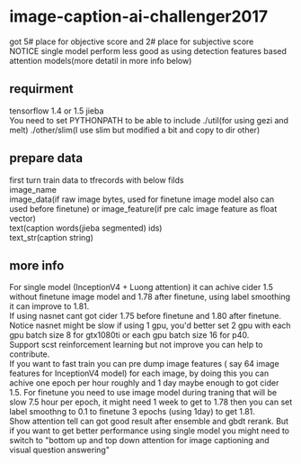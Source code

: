 # image-caption-ai-challenger2017   
got 5# place for objective score and 2# place for subjective score  
NOTICE single model perform less good as using detection features based attention models(more detatil in more info below)  

## requirment 
tensorflow 1.4 or 1.5
jieba   
You need to set PYTHONPATH to be able to include ./util(for using gezi and melt) ./other/slim(I use slim but modified a bit and copy to dir other)    

## prepare data    
first turn train data to tfrecords with below filds  
image_name   
image_data(if raw image bytes, used for finetune image model also can used before finetune) or image_feature(if pre calc image feature as float vector)  
text(caption words(jieba segmented) ids)  
text_str(caption string)  

## more info
For single model (InceptionV4 + Luong attention) it can achive cider 1.5 without finetune image model and 1.78 after finetune, using label smoothing it can improve to 1.81.    
If using nasnet cant got cider 1.75 before finetune and 1.80 after finetune. Notice nasnet might be slow if using 1 gpu, you'd better set 2 gpu with each gpu batch size 8 for gtx1080ti or each gpu batch size 16 for p40.  
Support scst reinforcement learning but not improve you can help to contribute.  
If you want to fast train you can pre dump image features ( say 64 image features for InceptionV4 model) for each image,  by doing this you can achive one epoch per hour roughly and 1 day maybe enough to got cider 1.5. For finetune you need to use image model during traning that will be slow 7.5 hour per epoch, it might need 1 week to get to 1.78 then you can set label smoothng to 0.1 to finetune 3 epochs (using 1day) to get 1.81.  
Show attention tell can got good result after ensemble and gbdt rerank. But if you want to get better performance using single model  you might need to switch to "bottom up and top down attention for image captioning and visual question answering"  
